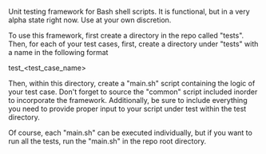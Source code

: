 Unit testing framework for Bash shell scripts.
It is functional, but in a very alpha state right now.
Use at your own discretion.

To use this framework, first create a directory in the repo called "tests".
Then, for each of your test cases, first, create a directory under "tests"
with a name in the following format

test_<test_case_name>

Then, within this directory, create a "main.sh" script
containing the logic of your test case. Don't forget
to source the "common" script included inorder to incorporate
the framework.  Additionally, be sure to include everything you
need to provide proper input to your script under test within the
test directory.

Of course, each "main.sh" can be executed individually, but if you
want to run all the tests, run the "main.sh" in the repo root
directory.
